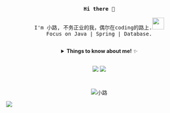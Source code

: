  <p align="center">
  <samp>
    <strong>
      Hi there 👋
    </strong>
    <br><br>
    I'm 小路, 不务正业的我，偶尔在coding的路上.<img src="https://media.giphy.com/media/WUlplcMpOCEmTGBtBW/giphy.gif"  width="32" height="32" /><br>
    Focus on Java | Spring | Database.
    <br><br>
  </samp>
</p>

<details>
  <summary align="center"> <b> Things to know about me! </b> <i>✨</i> </summary>
  
  <br>

---

- 🔭 I’m currently contributing to the organization [Lotharing](https://github.com/Lotharing)
- 🌱 I’m currently learning Microservice & Golang
- 💬 Please leave your comments [here](https://github.com/Lotharing/Lotharing/issues)

---

**- Languages and Tools:**  

<div align="center">
 
 <code><a href="https://github.com/Lotharing?tab=repositories"><img height="20" src="https://img.shields.io/badge/-Java-ed5a65?style=for-the-badge&logo=Java&logoColor=fff" style="vertical-align:top; margin:4px"></a></code>
 <code><a href="https://github.com/Lotharing?tab=repositories&q=&type=&language=go"><img height="20" src="https://img.shields.io/badge/-Go-00ADD8?style=for-the-badge&logo=Go&logoColor=fff" style="vertical-align:top; margin:4px"></a></code>
 <code><a href="https://github.com/Lotharing?tab=repositories"><img height="20" src="https://img.shields.io/badge/-Spring-229453?style=for-the-badge&logo=Spring&logoColor=fff" style="vertical-align:top; margin:4px"></a></code>
 <code><a href="https://github.com/Lotharing?tab=repositories"><img height="20" src="https://img.shields.io/badge/-Mysql-346c9c?style=for-the-badge&logo=Mysql&logoColor=fff" style="vertical-align:top; margin:4px"></a></code>
 <code><a href="https://github.com/Lotharing?tab=repositories"><img height="20" src="https://img.shields.io/badge/-RabbitMQ-fc8c23?style=for-the-badge&logo=Rabbitmq&logoColor=fff" style="vertical-align:top; margin:4px"></a></code>
 <code><a href="https://github.com/Lotharing?tab=repositories"><img height="20" src="https://img.shields.io/badge/-ElasticSearch-15559a?style=for-the-badge&logo=ElasticSearch&logoColor=fff" style="vertical-align:top; margin:4px"></a></code>
  <code><a href="https://github.com/Lotharing?tab=repositories"><img height="20" src="https://img.shields.io/badge/-Docker-63bbd0?style=for-the-badge&logo=docker&logoColor=fff" style="vertical-align:top; margin:4px"></a></code>
 <code><a href="https://github.com/Lotharing?tab=repositories"><img height="20" src="https://img.shields.io/badge/-Redis-DC143C?style=for-the-badge&logo=Redis&logoColor=fff" style="vertical-align:top; margin:4px"></a></code>

</div>

---

</details>

<br>

<p align="center">
  <img src="https://github-readme-stats.vercel.app/api?username=Lotharing&show_icons=true&theme=algolia&include_all_commits=true&hide=contribs&count_private=true&line_height=32" style="vertical-align:top;">
    <img src="https://github-readme-stats.vercel.app/api/top-langs/?username=Lotharing&show_icons=true&theme=algolia&langs_count=3&layout=default&hide_border=false" style="vertical-align:top;">
</p>
<br>
<p align="center"> <img src="https://komarev.com/ghpvc/?username=Lotharing&color=blue&label=views" alt="小路" /> </p>

<img src="https://camo.githubusercontent.com/a2f4a3a45e5ca8ea9ae5253e808c8d13c709cd54/687474703a2f2f72616e646f6a732e636f6d2f696d616765732f62617273536d616c6c2e676966" />


<!--

**Lotharing/Lotharing** is a ✨ _special_ ✨ repository because its `README.md` (this file) appears on your GitHub profile.

Here are some ideas to get you started:

- 🔭 I’m currently working on ...
- 🌱 I’m currently learning ...
- 👯 I’m looking to collaborate on ...
- 🤔 I’m looking for help with ...
- 💬 Ask me about ...
- 📫 How to reach me: ...
- 😄 Pronouns: ...
- ⚡ Fun fact: ...
-->

